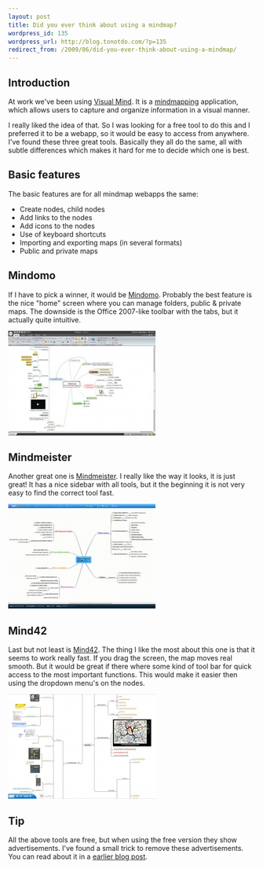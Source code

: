 ```yaml
---
layout: post
title: Did you ever think about using a mindmap?
wordpress_id: 135
wordpress_url: http://blog.tonotdo.com/?p=135
redirect_from: /2009/06/did-you-ever-think-about-using-a-mindmap/
---
```


## Introduction
At work we've been using [Visual Mind](http://www.visual-mind.com/). It is a [mindmapping](http://mind42.com/mindmaps) application, which allows users to capture and organize information in a visual manner.

I really liked the idea of that. So I was looking for a free tool to do this and I preferred it to be a webapp, so it would be easy to access from anywhere. I've found these three great tools. Basically they all do the same, all with subtle differences which makes it hard for me to decide which one is best.

## Basic features
The basic features are for all mindmap webapps the same:

- Create nodes, child nodes
- Add links to the nodes
- Add icons to the nodes
- Use of keyboard shortcuts
- Importing and exporting maps (in several formats)
- Public and private maps

## Mindomo
If I have to pick a winner, it would be [Mindomo](http://www.mindomo.com). Probably the best feature is the nice "home" screen where you can manage folders, public & private maps. The downside is the Office 2007-like toolbar with the tabs, but it actually quite intuitive.

[![Mindomo screenshot](/content/2009/06/mindomo-thumb.jpg)](/content/2009/06/mindomo.jpg)

## Mindmeister
Another great one is [Mindmeister](http://www.mindmeister.com/). I really like the way it looks, it is just great! It has a nice sidebar with all tools, but it the beginning it is not very easy to find the correct tool fast.

[![Mindmeister screenshot](/content/2009/06/mindmeister-thumb.jpg)](/content/2009/06/mindmeister.jpg)

## Mind42
Last but not least is [Mind42](http://mind42.com). The thing I like the most about this one is that it seems to work really fast. If you drag the screen, the map moves real smooth. But it would be great if there where some kind of tool bar for quick access to the most important functions. This would make it easier then using the dropdown menu's on the nodes.

[![Mind42 screenshot"](/content/2009/06/mind42-thumb.jpg)](/content/2009/06/mind42.jpg)

## Tip
All the above tools are free, but when using the free version they show advertisements. I've found a small trick to remove these advertisements. You can read about it in a [earlier blog post](http://writepermission.com/2009/04/more-useful-space-less-annoying-advertisements/).
